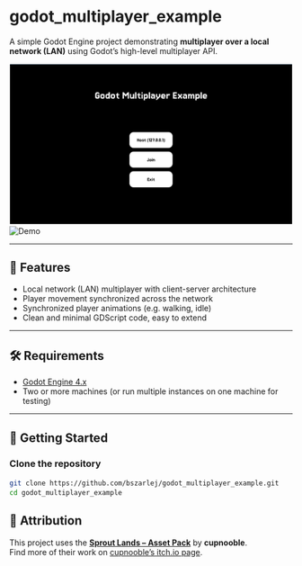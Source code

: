 # godot_multiplayer_example

A simple Godot Engine project demonstrating **multiplayer over a local network (LAN)** using Godot’s high-level multiplayer API.

![Demo](assets/preview/menu.png)
![Demo](assets/preview/gameplay.gif)

---

## 🌟 Features

- Local network (LAN) multiplayer with client-server architecture
- Player movement synchronized across the network
- Synchronized player animations (e.g. walking, idle)
- Clean and minimal GDScript code, easy to extend
---

## 🛠 Requirements

- [Godot Engine 4.x](https://godotengine.org/)  
- Two or more machines (or run multiple instances on one machine for testing)

---

## 🚀 Getting Started

### Clone the repository

```bash
git clone https://github.com/bszarlej/godot_multiplayer_example.git
cd godot_multiplayer_example
```

## 🎨 Attribution

This project uses the **[Sprout Lands – Asset Pack](https://cupnooble.itch.io/sprout-lands-asset-pack)** by **cupnooble**.  
Find more of their work on [cupnooble’s itch.io page](https://cupnooble.itch.io/).
